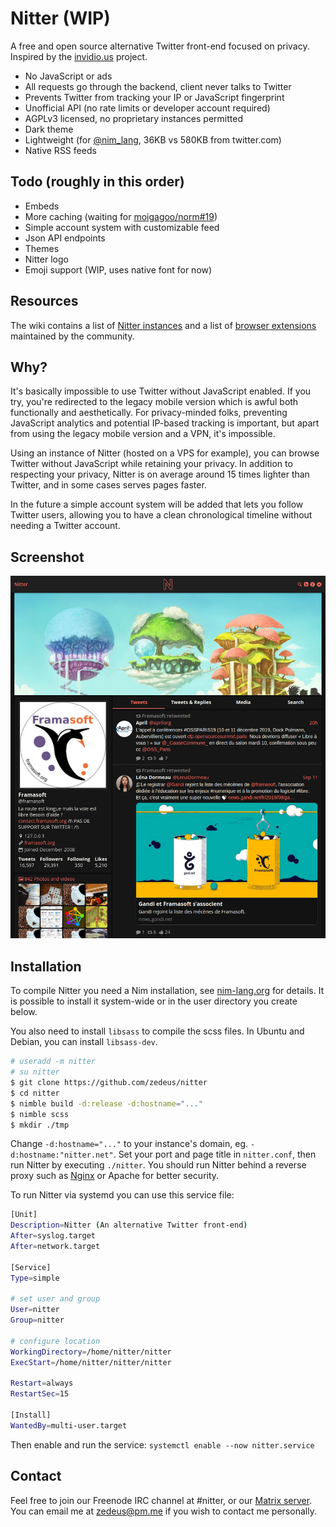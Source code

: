 # Nitter (WIP)

A free and open source alternative Twitter front-end focused on privacy. \
Inspired by the [invidio.us](https://github.com/omarroth/invidious) project.

- No JavaScript or ads
- All requests go through the backend, client never talks to Twitter
- Prevents Twitter from tracking your IP or JavaScript fingerprint
- Unofficial API (no rate limits or developer account required)
- AGPLv3 licensed, no proprietary instances permitted
- Dark theme
- Lightweight (for [@nim_lang](https://twitter.com/nim_lang), 36KB vs 580KB from twitter.com)
- Native RSS feeds

## Todo (roughly in this order)

- Embeds
- More caching (waiting for [moigagoo/norm#19](https://github.com/moigagoo/norm/pull/19))
- Simple account system with customizable feed
- Json API endpoints
- Themes
- Nitter logo
- Emoji support (WIP, uses native font for now)

## Resources

The wiki contains a list of
[Nitter instances](https://github.com/zedeus/nitter/wiki/Instances) and
a list of [browser extensions](https://github.com/zedeus/nitter/wiki/Extensions)
maintained by the community.

## Why?

It's basically impossible to use Twitter without JavaScript enabled. If you try,
you're redirected to the legacy mobile version which is awful both functionally
and aesthetically. For privacy-minded folks, preventing JavaScript analytics and
potential IP-based tracking is important, but apart from using the legacy mobile
version and a VPN, it's impossible.

Using an instance of Nitter (hosted on a VPS for example), you can browse
Twitter without JavaScript while retaining your privacy. In addition to
respecting your privacy, Nitter is on average around 15 times lighter than
Twitter, and in some cases serves pages faster.

In the future a simple account system will be added that lets you follow Twitter
users, allowing you to have a clean chronological timeline without needing a
Twitter account.

## Screenshot

![nitter](/screenshot.png)

## Installation

To compile Nitter you need a Nim installation, see [nim-lang.org](https://nim-lang.org/install.html) for details. It is possible to install it system-wide or in the user directory you create below.

You also need to install `libsass` to compile the scss files. In Ubuntu and Debian, you can install `libsass-dev`.

```bash
# useradd -m nitter
# su nitter
$ git clone https://github.com/zedeus/nitter
$ cd nitter
$ nimble build -d:release -d:hostname="..."
$ nimble scss
$ mkdir ./tmp
```

Change `-d:hostname="..."` to your instance's domain, eg. `-d:hostname:"nitter.net"`.
Set your port and page title in `nitter.conf`, then run Nitter by executing `./nitter`.
You should run Nitter behind a reverse proxy such as
[Nginx](https://github.com/zedeus/nitter/wiki/Nginx) or Apache for better security.

To run Nitter via systemd you can use this service file:

```bash
[Unit]
Description=Nitter (An alternative Twitter front-end)
After=syslog.target
After=network.target

[Service]
Type=simple

# set user and group
User=nitter
Group=nitter

# configure location
WorkingDirectory=/home/nitter/nitter
ExecStart=/home/nitter/nitter/nitter

Restart=always
RestartSec=15

[Install]
WantedBy=multi-user.target
```

Then enable and run the service:
`systemctl enable --now nitter.service`

## Contact

Feel free to join our Freenode IRC channel at #nitter, or our
[Matrix server](https://riot.im/app/#/room/#nitter:matrix.org).
You can email me at zedeus@pm.me if you wish to contact me personally.
